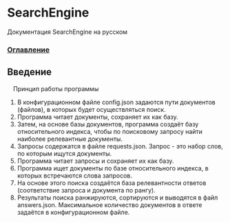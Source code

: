 # SearchEngine
Документация SearchEngine на русском

### [Оглавление](../index.md)

## Введение
&emsp;Принцип работы программы
	
1. В конфигурационном файле config.json задаются пути документов (файлов), в которых будет осуществляться поиск.
2. Программа читает документы, сохраняет их как базу.
3. Затем, на основе базы документов, программа создаёт базу относительного индекса, чтобы по поисковому запросу 
найти наиболее релевантные документы.
4. Запросы содержатся в файле requests.json. Запрос - это набор слов, по которым ищутся документы.
5. Программа читает запросы и сохраняет их как базу.
6. Программа ищет документы по базе относительного индекса, в которых встречаются слова запросов.
7. На основе этого поиска создаётся база релевантности ответов (соответствие запроса и документа по рангу).
8. Результаты поиска ранжируются, сортируются и выводятся в файл answers.json. Максимальное количество 
документов в ответе задаётся в конфигурационном файле.
